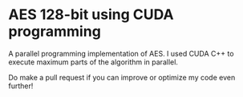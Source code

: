 # AES 128-bit using CUDA programming

A parallel programming implementation of AES. I used CUDA C++ to execute 
maximum parts of the algorithm in parallel. 

Do make a pull request if you can improve or optimize my code even further!
